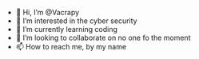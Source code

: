 - 👋 Hi, I’m @Vacrapy
- 👀 I’m interested in the cyber security
- 🌱 I’m currently learning coding
- 💞️ I’m looking to collaborate on no one fo the moment
- 📫 How to reach me, by my name

<!---
Vacrapy/Vacrapy is a ✨ special ✨ repository because its `README.md` (this file) appears on your GitHub profile.
You can click the Preview link to take a look at your changes.
--->
